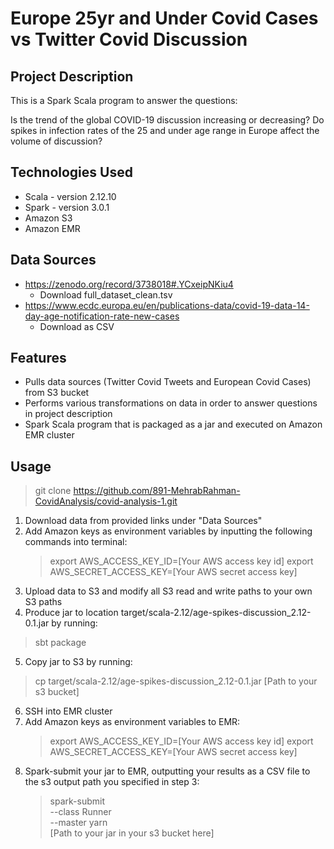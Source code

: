 # Europe 25yr and Under Covid Cases vs Twitter Covid Discussion

## Project Description

This is a Spark Scala program to answer the questions: 

Is the trend of the global COVID-19 discussion increasing or decreasing? 
Do spikes in infection rates of the 25 and under age range in Europe affect the volume of discussion?

## Technologies Used

* Scala - version 2.12.10
* Spark - version 3.0.1
* Amazon S3
* Amazon EMR

## Data Sources
* https://zenodo.org/record/3738018#.YCxeipNKiu4
    * Download full_dataset_clean.tsv
* https://www.ecdc.europa.eu/en/publications-data/covid-19-data-14-day-age-notification-rate-new-cases
    * Download as CSV
    
## Features

* Pulls data sources (Twitter Covid Tweets and European Covid Cases) from S3 bucket
* Performs various transformations on data in order to answer questions in project description
* Spark Scala program that is packaged as a jar and executed on Amazon EMR cluster

## Usage

> git clone https://github.com/891-MehrabRahman-CovidAnalysis/covid-analysis-1.git

1. Download data from provided links under "Data Sources"
2. Add Amazon keys as environment variables by inputting the following commands into terminal:
   >export AWS_ACCESS_KEY_ID=[Your AWS access key id]
   >export AWS_SECRET_ACCESS_KEY=[Your AWS secret access key]
3. Upload data to S3 and modify all S3 read and write paths to your own S3 paths
4. Produce jar to location target/scala-2.12/age-spikes-discussion_2.12-0.1.jar by running: 
> sbt package
5. Copy jar to S3 by running:
> cp target/scala-2.12/age-spikes-discussion_2.12-0.1.jar [Path to your s3 bucket]
6. SSH into EMR cluster
7. Add Amazon keys as environment variables to EMR:
    >export AWS_ACCESS_KEY_ID=[Your AWS access key id]
    >export AWS_SECRET_ACCESS_KEY=[Your AWS secret access key]
8. Spark-submit your jar to EMR, outputting your results as a CSV file to the s3 output path you specified in step 3:
    >spark-submit \
    --class Runner \
    --master yarn \
   [Path to your jar in your s3 bucket here]
